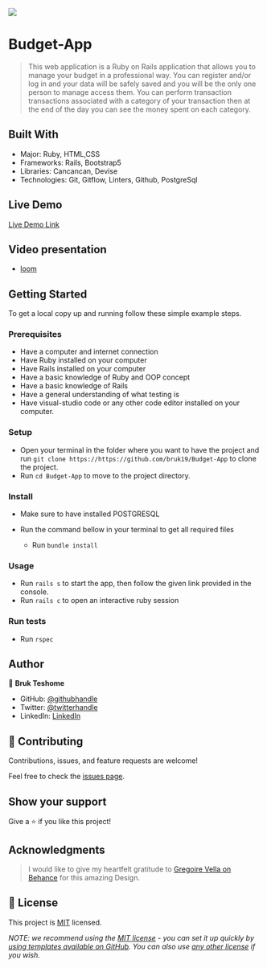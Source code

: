 ![](https://img.shields.io/badge/Microverse-blueviolet)

# Budget-App

> This web application is a Ruby on Rails application that allows you to manage your budget in a professional way. You can register and/or log in and your data will be safely saved and you will be the only one person to manage access them. You can perform transaction transactions associated with a category of your transaction then at the end of the day you can see the money spent on each category.


## Built With

- Major: Ruby, HTML,CSS
- Frameworks: Rails, Bootstrap5
- Libraries: Cancancan, Devise
- Technologies: Git, Gitflow, Linters, Github, PostgreSql

## Live Demo 

[Live Demo Link](https://budget01app.herokuapp.com/)

## Video presentation

- [loom](https://www.loom.com/share/6593215a30d0483f8037916a41f57e9f)



## Getting Started


To get a local copy up and running follow these simple example steps.

### Prerequisites
- Have a computer and internet connection
- Have Ruby installed on your computer
- Have Rails installed on your computer
- Have a basic knowledge of Ruby and OOP concept
- Have a basic knowledge of Rails
- Have a general understanding of what testing is
- Have visual-studio code or any other code editor installed on your computer.

### Setup
- Open your terminal in the folder where you want to have the project and run `git clone https://https://github.com/bruk19/Budget-App` to clone the project.
- Run `cd Budget-App` to move to the project directory.

### Install
- Make sure to have installed POSTGRESQL

- Run the command bellow in your terminal to get all required files

   - Run `bundle install`  

### Usage
- Run `rails s` to start the app, then follow the given link provided in the console.
- Run `rails c` to open an interactive ruby session

### Run tests
- Run `rspec`

## Author

👤 **Bruk Teshome**

- GitHub: [@githubhandle](https://github.com/bruk19)
- Twitter: [@twitterhandle](https://twitter.com/Bruktesh)
- LinkedIn: [LinkedIn](https://linkedin.com/in/bruk-teshome-ab4325226)

## 🤝 Contributing

Contributions, issues, and feature requests are welcome!

Feel free to check the [issues page](https://https://github.com/bruk19/Budget-App/issues).

## Show your support

Give a ⭐️ if you like this project!

## Acknowledgments

>I would like to give my heartfelt gratitude to [Gregoire Vella on Behance](https://www.behance.net/gregoirevella) for this amazing Design. 

## 📝 License

This project is [MIT](./LICENSE) licensed.

_NOTE: we recommend using the [MIT license](https://choosealicense.com/licenses/mit/) - you can set it up quickly by [using templates available on GitHub](https://docs.github.com/en/communities/setting-up-your-project-for-healthy-contributions/adding-a-license-to-a-repository). You can also use [any other license](https://choosealicense.com/licenses/) if you wish._

